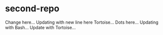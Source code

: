 # second-repo
Change here...
Updating with new line here
Tortoise...
Dots here...
Updating with Bash...
Update with Tortoise...
